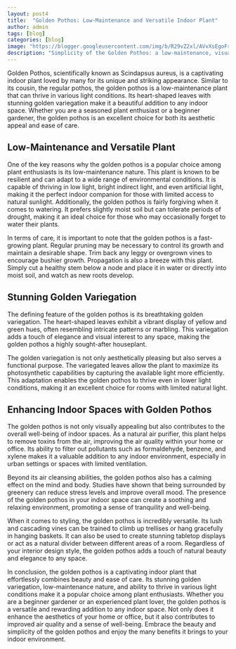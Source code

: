 ```yaml
---
layout: post4
title:  "Golden Pothos: Low-Maintenance and Versatile Indoor Plant"
author: admin
tags: [blog]
categories: [blog]
image: "https://blogger.googleusercontent.com/img/b/R29vZ2xl/AVvXsEgoFrwOnUItIkyNVvGBcbgTK58G3zHHNh3VjQbpSz2HyJej2U4oJRR8Ec8-F_QnMy3UXNm8-_nEq5Iut_eNr4YSk7mC_d19V6snaIli2xLXqwh4KqlSmKttMAyoEt_Ly0CfN4vXt_Lz1JjNxjgw-KALJ-QcYhJ_VZvb_WLOvZuk9T2XOGr4zDRnx_u7Cxs/s1600/20240427_102200.jpg"
description: "Simplicity of the Golden Pothos: a low-maintenance, visually stunning indoor plant that thrives in various light conditions."
---
```


<p>Golden Pothos, scientifically known as Scindapsus aureus, is a captivating indoor plant loved by many for its unique and striking appearance. Similar to its cousin, the regular pothos, the golden pothos is a low-maintenance plant that can thrive in various light conditions. Its heart-shaped leaves with stunning golden variegation make it a beautiful addition to any indoor space. Whether you are a seasoned plant enthusiast or a beginner gardener, the golden pothos is an excellent choice for both its aesthetic appeal and ease of care.</p>
<h2>Low-Maintenance and Versatile Plant</h2>
<p>One of the key reasons why the golden pothos is a popular choice among plant enthusiasts is its low-maintenance nature. This plant is known to be resilient and can adapt to a wide range of environmental conditions. It is capable of thriving in low light, bright indirect light, and even artificial light, making it the perfect indoor companion for those with limited access to natural sunlight. Additionally, the golden pothos is fairly forgiving when it comes to watering. It prefers slightly moist soil but can tolerate periods of drought, making it an ideal choice for those who may occasionally forget to water their plants.</p>
<p>In terms of care, it is important to note that the golden pothos is a fast-growing plant. Regular pruning may be necessary to control its growth and maintain a desirable shape. Trim back any leggy or overgrown vines to encourage bushier growth. Propagation is also a breeze with this plant. Simply cut a healthy stem below a node and place it in water or directly into moist soil, and watch as new roots develop.</p>
<h2>Stunning Golden Variegation</h2>
<p>The defining feature of the golden pothos is its breathtaking golden variegation. The heart-shaped leaves exhibit a vibrant display of yellow and green hues, often resembling intricate patterns or marbling. This variegation adds a touch of elegance and visual interest to any space, making the golden pothos a highly sought-after houseplant.</p>
<p>The golden variegation is not only aesthetically pleasing but also serves a functional purpose. The variegated leaves allow the plant to maximize its photosynthetic capabilities by capturing the available light more efficiently. This adaptation enables the golden pothos to thrive even in lower light conditions, making it an excellent choice for rooms with limited natural light.</p>
<h2>Enhancing Indoor Spaces with Golden Pothos</h2>
<p>The golden pothos is not only visually appealing but also contributes to the overall well-being of indoor spaces. As a natural air purifier, this plant helps to remove toxins from the air, improving the air quality within your home or office. Its ability to filter out pollutants such as formaldehyde, benzene, and xylene makes it a valuable addition to any indoor environment, especially in urban settings or spaces with limited ventilation.</p>
<p>Beyond its air cleansing abilities, the golden pothos also has a calming effect on the mind and body. Studies have shown that being surrounded by greenery can reduce stress levels and improve overall mood. The presence of the golden pothos in your indoor space can create a soothing and relaxing environment, promoting a sense of tranquility and well-being.</p>
<p>When it comes to styling, the golden pothos is incredibly versatile. Its lush and cascading vines can be trained to climb up trellises or hang gracefully in hanging baskets. It can also be used to create stunning tabletop displays or act as a natural divider between different areas of a room. Regardless of your interior design style, the golden pothos adds a touch of natural beauty and elegance to any space.</p>
<p>In conclusion, the golden pothos is a captivating indoor plant that effortlessly combines beauty and ease of care. Its stunning golden variegation, low-maintenance nature, and ability to thrive in various light conditions make it a popular choice among plant enthusiasts. Whether you are a beginner gardener or an experienced plant lover, the golden pothos is a versatile and rewarding addition to any indoor space. Not only does it enhance the aesthetics of your home or office, but it also contributes to improved air quality and a sense of well-being. Embrace the beauty and simplicity of the golden pothos and enjoy the many benefits it brings to your indoor environment.</p>



